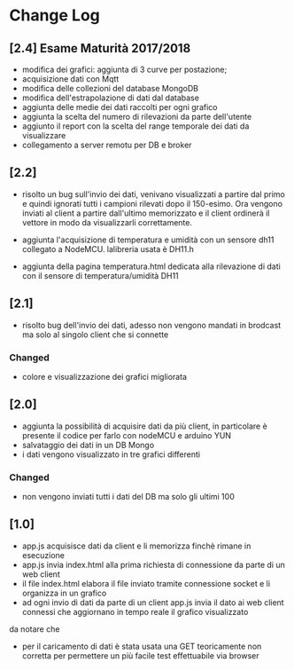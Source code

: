 # Change Log

## [2.4] Esame Maturità 2017/2018

- modifica dei grafici: aggiunta di 3 curve per postazione;
- acquisizione dati con Mqtt
- modifica delle collezioni del database MongoDB
- modifica dell'estrapolazione di dati dal database
- aggiunta delle medie dei dati raccolti per ogni grafico
- aggiunta la scelta del numero di rilevazioni da parte dell'utente
- aggiunto il report con la scelta del range temporale dei dati da visualizzare
- collegamento a server remotu per DB e broker

## [2.2]
- risolto un bug sull'invio dei dati, venivano visualizzati a partire dal primo e quindi ignorati tutti i campioni rilevati dopo il 150-esimo. Ora vengono inviati al client a partire dall'ultimo memorizzato e il client ordinerà il vettore in modo da visualizzarli correttamente. 

- aggiunta l'acquisizione di temperatura e umidità con un sensore dh11 collegato a NodeMCU. lalibreria usata è DH11.h

- aggiunta della pagina temperatura.html dedicata alla rilevazione di dati con il sensore di temperatura/umidità DH11


## [2.1]
- risolto bug dell'invio dei dati, adesso non vengono mandati in brodcast ma solo al singolo client che si connette

### Changed
- colore e visualizzazione dei grafici migliorata

## [2.0]
- aggiunta la possibilità di acquisire dati da più client, in particolare è presente il codice per farlo con nodeMCU e arduino YUN
- salvataggio dei dati in un DB Mongo
- i dati vengono visualizzato in tre grafici differenti

### Changed
- non vengono inviati tutti i dati del DB ma solo gli ultimi 100

## [1.0]
- app.js acquisisce dati da client e li memorizza finchè rimane in esecuzione
- app.js invia index.html alla prima richiesta di connessione da parte di un web client
- il file index.html elabora il file inviato tramite connessione socket e li organizza in un grafico
- ad ogni invio di dati da parte di un client app.js invia il dato ai web client connessi che aggiornano in tempo reale il grafico visualizzato

da notare che 
- per il caricamento di dati è stata usata una GET teoricamente non corretta per permettere un più facile test effettuabile via browser
